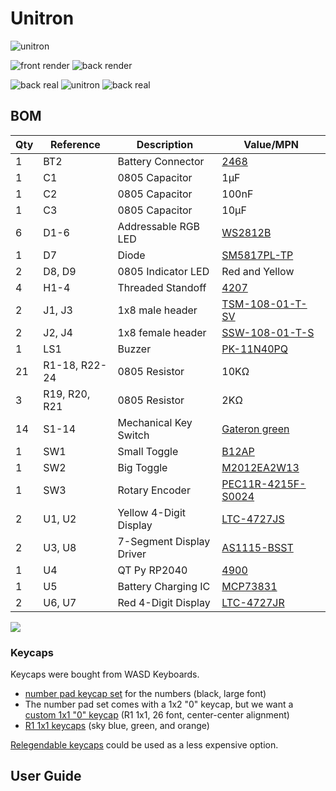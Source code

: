 # Unitron
![unitron](docs/unitron_small.jpeg)

![front render](docs/render_front.png)
![back render](docs/render_back.png)

![back real](docs/1_14_apart.jpg)
![unitron](docs/1_14_on.jpg)
![back real](docs/1_14_back.jpeg)


## BOM

| Qty | Reference                                                                                      | Description              | Value/MPN                                                                                                                                            | 
|-----|------------------------------------------------------------------------------------------------|--------------------------|------------------------------------------------------------------------------------------------------------------------------------------------------|
| 1   | BT2                                                                                            | Battery Connector        | [2468](https://www.digikey.com/product-detail/en/keystone-electronics/2466/36-2466-ND/303815)                                                        | 
| 1   | C1                                                                                             | 0805 Capacitor           | 1µF                                                                                                                                                  | 
| 1   | C2                                                                                             | 0805 Capacitor           | 100nF                                                                                                                                                | 
| 1   | C3                                                                                             | 0805 Capacitor           | 10µF                                                                                                                                                 | 
| 6   | D1-6                                                                                           | Addressable RGB LED      | [WS2812B](https://cdn-shop.adafruit.com/datasheets/WS2812B.pdf)                                                                                      |  
| 1   | D7                                                                                             | Diode                    | [SM5817PL-TP](https://www.digikey.com/en/products/detail/micro-commercial-co/SM5817PL-TP/1793251)                                                    | 
| 2   | D8, D9                                                                                         | 0805 Indicator LED       | Red and Yellow                                                                                                                                       | 
| 4   | H1-4                                                                                           | Threaded Standoff        | [4207](https://www.adafruit.com/product/4207)                                                                                                        | 
| 2   | J1, J3                                                                                         | 1x8 male header          | [TSM-108-01-T-SV](https://www.digikey.com/en/products/detail/samtec-inc/TSM-108-01-T-SV/6679033)                                                     | 
| 2   | J2, J4                                                                                         | 1x8 female header        | [SSW-108-01-T-S](https://www.digikey.com/en/products/detail/samtec-inc/SSW-108-01-T-S/1112297)                                                       | 
| 1   | LS1                                                                                            | Buzzer                   | [PK-11N40PQ](https://www.digikey.com/en/products/detail/mallory-sonalert-products-inc/PK-11N40PQ/4996072?s=N4IgTCBcDaICwFYAcBaAjAZjmFA7AJiALoC%2BQA) | 
| 21  | R1-18, R22-24                                                                                  | 0805 Resistor            | 10KΩ                                                                                                                                                 | 
| 3   | R19, R20, R21                                                                                  | 0805 Resistor            | 2KΩ                                                                                                                                                  | 
| 14  | S1-14                                                                                          | Mechanical Key Switch    | [Gateron green](https://www.amazon.com/Gateron-KS-9-Mechanical-Type-Switch/dp/B07X3TH4DS?th=1)                                                       | 
| 1   | SW1                                                                                            | Small Toggle             | [B12AP](https://www.digikey.com/en/products/detail/nkk-switches/B12AP/379099)                                                                        | 
| 1   | SW2                                                                                            | Big Toggle               | [M2012EA2W13](https://www.digikey.com/en/products/detail/nkk-switches/M2012EA2W13/4509655)                                                           | 
| 1   | SW3                                                                                            | Rotary Encoder           | [PEC11R-4215F-S0024](https://www.digikey.com/en/products/detail/bourns-inc/PEC11R-4215F-S0024/4499665)                                               | 
| 2   | U1, U2                                                                                         | Yellow 4-Digit Display   | [LTC-4727JS](https://www.digikey.com/products/en?keywords=LTC-4727JS)                                                                                | 
| 2   | U3, U8                                                                                         | 7-Segment Display Driver | [AS1115-BSST](https://www.digikey.com/products/en?keywords=AS1115-BSSTCT-ND)                                                                         | 
| 1   | U4                                                                                             | QT Py RP2040             | [4900](https://www.adafruit.com/product/4900)                                                                                                        | 
| 1   | U5                                                                                             | Battery Charging IC      | [MCP73831](https://www.digikey.com/en/products/detail/microchip-technology/MCP73831T-2ATI-OT/964303)                                                 | 
| 2   | U6, U7                                                                                         | Red 4-Digit Display      | [LTC-4727JR](https://www.digikey.com/products/en?keywords=160-1551-5-nd)                                                                             | 


<div style="">
  <a href="https://alustig3.github.io/unitron/ibom.html">
  <img src="docs/ibom_click.png">
  </a>
</div>

### Keycaps
Keycaps were bought from WASD Keyboards.
- [number pad keycap set](https://www.wasdkeyboards.com/17-key-cherry-mx-number-pad-keycap-set.html) for the numbers (black, large font)
- The number pad set comes with a 1x2 "0" keycap, but we want a [custom 1x1 "0" keycap](https://www.wasdkeyboards.com/custom-text-cherry-mx-keycaps.html) (R1 1x1, 26 font, center-center alignment)
- [R1 1x1 keycaps](https://www.wasdkeyboards.com/row-1-size-1x1-cherry-mx-keycap.html) (sky blue, green, and orange)

[Relegendable keycaps](https://www.adafruit.com/product/5039) could be used as a less expensive option.

## User Guide